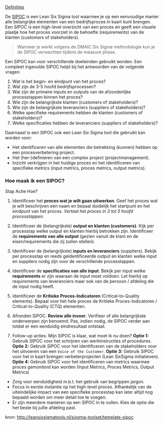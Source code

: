 
[Definities](http://prose.io/#wellnessbon/documents/blob/develop/010-Definities.md)

De [SIPOC][SIPOC] is een Lean Six Sigma tool waarmee je op een eenvoudige manier alle belangrijke elementen van een bedrijfsproces in kaart kunt brengen. Een SIPOC is een high-level overzicht van een proces en geeft een visuele plaatje hoe het proces voorziet in de behoefte (requirements) van de klanten (customers of stakeholders).

> Wanneer je werkt volgens de DMAIC Six Sigma methodologie kun je de SIPOC verwachten tijdens de measure phase.

Een SIPOC kan voor verschillende doeleinden gebruikt worden. Een compleet ingevulde SIPOC helpt bij het antwoorden van de volgende vragen:

1. Wat is het begin- en eindpunt van het proces?
1. Wat zijn de 3-5 hoofd bedrijfsprocessen?
1. Wat zijn de primaire inputs en outputs van de afzonderlijke processtappen binnen het proces?
1. Wie zijn de belangrijkste klanten (customers of stakeholders)?
1. Wie zijn de belangrijkste leveranciers (suppliers of stakeholders)?
1. Welke specifieke requirements hebben de klanten (customers of stakeholders)?
1. Welke specificaties hebben de leveranciers (suppliers of stakeholders)?

Daarnaast is een SIPOC ook een Lean Six Sigma tool die gebruikt kan worden voor:

* Het identificeren van alle elementen die betrekking (kunnen) hebben op een procesverbetering project.
* Het (her-)definieren van een complex project (projectmanagement).
* Inzicht verkrijgen in het huidige proces en het identificeren van specifieke metrics (input metrics, proces metrics, output metrics).

### Hoe maak ik een SIPOC?

Stap	Actie	Hoe?

1.	Identificeer het **proces wat je wilt gaan uitwerken**.
Geef het proces wat je wilt beschrijven een naam en bepaal duidelijk het startpunt en het eindpunt van het proces. *Vertaal het proces in 3 tot 5 hoofd processtappen.*

1.	Identificeer de (belangrijkste) **output en klanten (customers)**.
Kijk per processtap welke output en klanten hierbij betrokken zijn. Identificeer de **requirements van alle output** (gezien vanuit de klant en de eisen/requirements die zij zullen stellen).

1. Identificeer de (belangrijkste) **inputs en leveranciers** (suppliers).
Bekijk per processtap en reeds geïdentificeerde output en klanten welke input en suppliers nodig zijn voor de verschillende processtappen.

1.	Identificeer de **specificaties van alle input**.
Bekijk per input welke **requirements** er zijn waaraan de input moet voldoen. Let hierbij op requirements van leveranciers maar ook van de persoon / afdeling die de input nodig heeft.

1.	Identificeer de **Kritieke Proces-Indicatoren** (Critical-to-Quality elements).
Bepaal voor het hele proces de Kritieke Proces-Indicatoren / Critical-to-Quality (CTQ) elementen.

1.	Afronden SIPOC.	**Review alle invoer**.
Verifieer of alle belangrijkste onderwerpen zijn benoemd. Pas, indien nodig, de SIPOC verder aan totdat er een eenduidig eindresultaat ontstaat.

1.	Follow-up acties. Mijn SIPOC is klaar, wat moet ik nu doen?
**Optie 1:** Gebruik SIPOC voor het schrijven van werkinstructies of procedures.
**Optie 2:** Gebruik SIPOC voor het identificeren van de stakeholders voor het uitvoeren van een `Voice of the Customer`.
**Optie 3:** Gebruik SIPOC voor het in kaart brengen verbeterprojecten (Lean SixSigma initiatieven).
**Optie 4:** Gebruik SIPOC voor het identificeren van metrics waarmee proces gemonitord kan worden (Input Metrics, Proces Metrics, Output Metrics)

* Zorg voor eenduidigheid m.b.t. het gebruik van begrippen jargon.
* Focus in eerste instantie op het high-level proces. Afhankelijk van de uiteindelijke impact van een specifieke processtap kan later altijd nog bepaald worden om meer detail toe te voegen.
* Er zijn meerdere manieren op een SIPOC in te vullen. Kies de optie die het beste bij jullie afdeling past.

[SIPOC]: <http://en.wikipedia.org/wiki/SIPOC>
bron: http://leansixsigmatools.nl/sixgma-toolset/template-sipoc